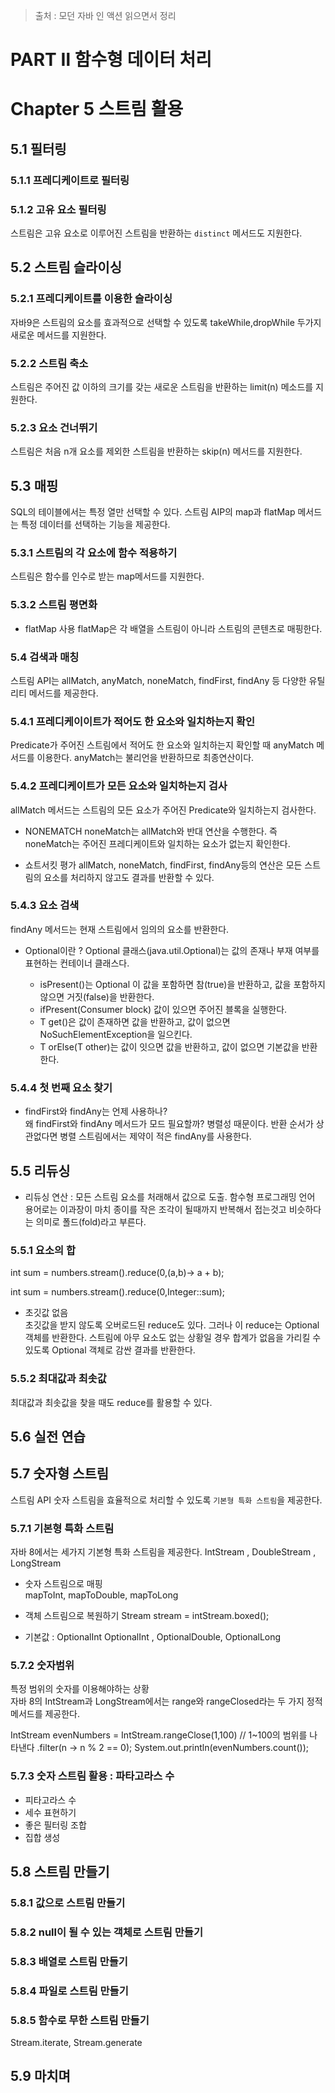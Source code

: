 > 출처 : 모던 자바 인 액션 읽으면서 정리

# PART Ⅱ 함수형 데이터 처리
# Chapter 5 스트림 활용
## 5.1 필터링
### 5.1.1 프레디케이트로 필터링
### 5.1.2 고유 요소 필터링
스트림은 고유 요소로 이루어진 스트림을 반환하는 `distinct` 메서드도 지원한다.

## 5.2 스트림 슬라이싱
### 5.2.1 프레디케이트를 이용한 슬라이싱
자바9은 스트림의 요소를 효과적으로 선택할 수 있도록 takeWhile,dropWhile 두가지 새로운 메서드를 지원한다.

### 5.2.2 스트림 축소
스트림은 주어진 값 이하의 크기를 갖는 새로운 스트림을 반환하는 limit(n) 메소드를 지원한다.

### 5.2.3 요소 건너뛰기
스트림은 처음 n개 요소를 제외한 스트림을 반환하는 skip(n) 메서드를 지원한다.

## 5.3 매핑
SQL의 테이블에서는 특정 열만 선택할 수 있다. 스트림 AIP의 map과 flatMap 메서드는 특정 데이터를 선택하는 기능을 제공한다.

### 5.3.1 스트림의 각 요소에 함수 적용하기
스트림은 함수를 인수로 받는 map메서드를 지원한다. 

### 5.3.2 스트림 평면화
- flatMap 사용
flatMap은 각 배열을 스트림이 아니라 스트림의 콘텐츠로 매핑한다.

### 5.4 검색과 매칭
스트림 API는 allMatch, anyMatch, noneMatch, findFirst, findAny 등 다양한 유틸리티 메서드를 제공한다.

### 5.4.1 프레디케이이트가 적어도 한 요소와 일치하는지 확인
Predicate가 주어진 스트림에서 적어도 한 요소와 일치하는지 확인할 때 anyMatch 메서드를 이용한다.
anyMatch는 불리언을 반환하므로 최종연산이다.

### 5.4.2 프레디케이트가 모든 요소와 일치하는지 검사
allMatch 메서드는 스트림의 모든 요소가 주어진 Predicate와 일치하는지 검사한다.

- NONEMATCH
noneMatch는 allMatch와 반대 연산을 수행한다. 즉 noneMatch는 주어진 프레디케이트와 일치하는 요소가 없는지 확인한다.

- 쇼트서킷 평가
allMatch, noneMatch, findFirst, findAny등의 연산은 모든 스트림의 요소를 처리하지 않고도 결과를 반환할 수 있다.

### 5.4.3 요소 검색
findAny 메서드는 현재 스트림에서 임의의 요소를 반환한다.

- Optional이란 ?
Optional<T> 클래스(java.util.Optional)는 값의 존재나 부재 여부를 표현하는 컨테이너 클래스다.

    * isPresent()는 Optional 이 값을 포함하면 참(true)을 반환하고, 값을 포함하지 않으면 거짓(false)을 반환한다.
    * ifPresent(Consumer<T> block) 값이 있으면 주어진 블록을 실행한다.
    * T get()은 값이 존재하면 값을 반환하고, 값이 없으면 NoSuchElementException을 일으킨다.
    * T orElse(T other)는 값이 잇으면 값을 반환하고, 값이 없으면 기본값을 반환한다.

### 5.4.4 첫 번째 요소 찾기
- findFirst와 findAny는 언제 사용하나?  
왜 findFirst와 findAny 메서드가 모드 필요할까? 병렬성 때문이다. 반환 순서가 상관없다면 병렬 스트림에서는 제약이 적은 findAny를 사용한다.

## 5.5 리듀싱
- 리듀싱 연산 : 모든 스트림 요소를 처래해서 값으로 도출. 함수형 프로그래밍 언어 용어로는 이과장이 마치 종이를 작은 조각이 될때까지 반복해서
접는것고 비슷하다는 의미로 폴드(fold)라고 부른다.

### 5.5.1 요소의 합
int sum = numbers.stream().reduce(0,(a,b)-> a + b);

int sum = numbers.stream().reduce(0,Integer::sum);

- 초깃값 없음  
초깃값을 받지 않도록 오버로드된 reduce도 있다. 그러나 이 reduce는 Optional 객체를 반환한다. 
스트림에 아무 요소도 없는 상황일 경우 합계가 없음을 가리킬 수 있도록 Optional 객체로 감싼 결과를 반환한다.

### 5.5.2 최대값과 최솟값
최대값과 최솟값을 찾을 때도 reduce를 활용할 수 있다.

## 5.6 실전 연습

## 5.7 숫자형 스트림
스트림 API 숫자 스트림을 효율적으로 처리할 수 있도록 `기본형 특화 스트림`을 제공한다.

### 5.7.1 기본형 특화 스트림
자바 8에서는 세가지 기본형 특화 스트림을 제공한다. IntStream , DoubleStream , LongStream

- 숫자 스트림으로 매핑  
mapToInt, mapToDouble, mapToLong

- 객체 스트림으로 복원하기
Stream<Integer> stream = intStream.boxed();

- 기본값 : OptionalInt
OptionalInt , OptionalDouble, OptionalLong

### 5.7.2 숫자범위
특정 범위의 숫자를 이용해야하는 상황  
자바 8의 IntStream과 LongStream에서는 range와 rangeClosed라는 두 가지 정적 메서드를 제공한다.

IntStream evenNumbers = IntStream.rangeClose(1,100) // 1~100의 범위를 나타낸다
                                .filter(n -> n % 2 == 0);
System.out.println(evenNumbers.count());

### 5.7.3 숫자 스트림 활용 : 파타고라스 수
- 피타고라스 수
- 세수 표현하기  
- 좋은 필터링 조합  
- 집합 생성                                

## 5.8 스트림 만들기
### 5.8.1 값으로 스트림 만들기
### 5.8.2 null이 될 수 있는 객체로 스트림 만들기
### 5.8.3 배열로 스트림 만들기
### 5.8.4 파일로 스트림 만들기
### 5.8.5 함수로 무한 스트림 만들기
Stream.iterate, Stream.generate
    
## 5.9 마치며

